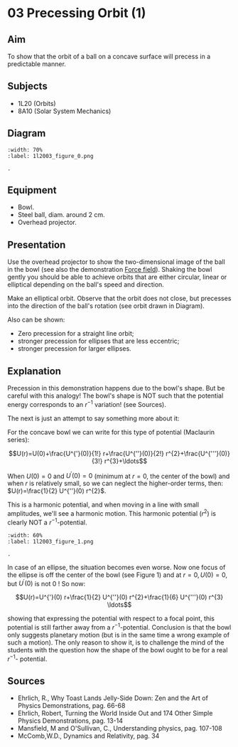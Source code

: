 # 03 Precessing Orbit (1) 
  
## Aim   
 To show that the orbit of a ball on a concave surface will precess in a predictable manner.   
  
## Subjects   
* 1L20 (Orbits) 
* 8A10 (Solar System Mechanics)   

## Diagram
   
```{figure} figures/figure_0.png  
:width: 70%  
:label: 1l2003_figure_0.png  

. 
```
  
## Equipment   
 *  Bowl. 
 *  Steel ball, diam. around $2\mathrm{~cm}$. 
 *  Overhead projector.
    
## Presentation   
Use the overhead projector to show the two-dimensional image of the ball in the bowl (see also the demonstration [Force field](../../../1D%202D%20motion/1D50%20Central%20Forces/1D5004%20Force%20Field/1D5004.md)). Shaking the bowl gently you should be able to achieve orbits that are either circular, linear or elliptical depending on the ball's speed and direction.

Make an elliptical orbit. Observe that the orbit does not close, but precesses into the direction of the ball's rotation (see orbit drawn in Diagram).

Also can be shown:
- Zero precession for a straight line orbit;
- stronger precession for ellipses that are less eccentric;
- stronger precession for larger ellipses. 
  
## Explanation   
Precession in this demonstration happens due to the bowl's shape. But be careful with this analogy! The bowl's shape is NOT such that the potential energy corresponds to an $r^{-1}$ variation! (see Sources).

The next is just an attempt to say something more about it:

For the concave bowl we can write for this type of potential (Maclaurin series):

$$U(r)=U(0)+\frac{U^{'}(0)}{1!} r+\frac{U^{''}(0)}{2!} r^{2}+\frac{U^{'''}(0)}{3!} r^{3}+\ldots$$

When $U(0)=0$ and $U^{'}(0)=0$ (minimum at $r=0$, the center of the bowl) and when $r$ is relatively small, so we can neglect the higher-order terms, then: $U(r)=\frac{1}{2} U^{''}(0) r^{2}$.

This is a harmonic potential, and when moving in a line with small amplitudes, we'll see a harmonic motion. This harmonic potential $\left(r^{2}\right)$ is clearly NOT a $r^{-1}$-potential.

```{figure} figures/figure_1.png  
:width: 60%  
:label: 1l2003_figure_1.png  

. 
```

In case of an ellipse, the situation becomes even worse. Now one focus of the ellipse is off the center of the bowl (see Figure 1) and at $r=0, U(0)=0$, but $U^{'}(0)$ is not 0 ! So now: 

$$U(r)=U^{'}(0) r+\frac{1}{2} U^{''}(0) r^{2}+\frac{1}{6} U^{'''}(0) r^{3} \ldots$$

showing that expressing the potential with respect to a focal point, this potential is still farther away from a $r^{-1}$-potential. Conclusion is that the bowl only suggests planetary motion (but is in the same time a wrong example of such a motion). The only reason to show it, is to challenge the mind of the students with the question how the shape of the bowl ought to be for a real $r^{-1}$- potential.  
  
## Sources
 *  Ehrlich, R., Why Toast Lands Jelly-Side Down: Zen and the Art of Physics Demonstrations, pag. 66-68 
 *  Ehrlich, Robert, Turning the World Inside Out and 174 Other Simple Physics Demonstrations, pag. 13-14 
 *  Mansfield, M and O'Sullivan, C., Understanding physics, pag. 107-108 
 *  McComb,W.D., Dynamics and Relativity, pag. 34
  